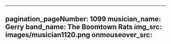 ------
pagination_pageNumber: 1099
musician_name: Gerry
band_name: The Boomtown Rats
img_src: images/musician1120.png
onmouseover_src: 
------